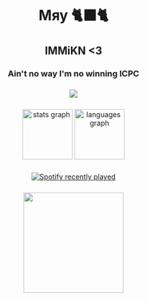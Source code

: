 <h1 align="center">Мяу 🐈‍⬛🐈</h1>

###

<h2 align="center">IMMiKN <3</h2>

###

<h3 align="center">Ain't no way I'm no winning ICPC</h3>

###

<div align="center">
  <img src="https://visitor-badge.laobi.icu/badge?page_id=TRCMKR.TRCMKR&left_color=black&right_color=black&left_text=cats"  />
</div>

###

<div align="center">
  <img src="https://github-readme-stats.vercel.app/api?username=TRCMKR&hide_title=true&hide_rank=false&show_icons=false&include_all_commits=true&count_private=true&disable_animations=false&theme=github_dark&locale=en&hide_border=true&order=1" height="100" alt="stats graph"  />
  <img src="https://github-readme-stats.vercel.app/api/top-langs?username=TRCMKR&locale=en&hide_title=false&layout=compact&card_width=320&langs_count=5&theme=github_dark&hide_border=true&order=2&custom_title=No arabic(" height="100" alt="languages graph"  />
</div>

###

<div align="center">
  <a href="https://open.spotify.com/user/9oskli91lx5qpqysplfr32fn6">
    <img src="https://spotify-recently-played-readme.vercel.app/api?count=10&unique=false" alt="Spotify recently played"  />
  </a>
</div>

###

<div align="center">
  <img height="200" src="https://media.giphy.com/media/IQebREsGFRXmo/giphy.gif"  />
</div>

###

<!--
**TRCMKR/TRCMKR** is a ✨ _special_ ✨ repository because its `README.md` (this file) appears on your GitHub profile.

Here are some ideas to get you started:

- 🔭 I’m currently working on ...
- 🌱 I’m currently learning ...
- 👯 I’m looking to collaborate on ...
- 🤔 I’m looking for help with ...
- 💬 Ask me about ...
- 📫 How to reach me: ...
- 😄 Pronouns: ...
- ⚡ Fun fact: ...
-->
